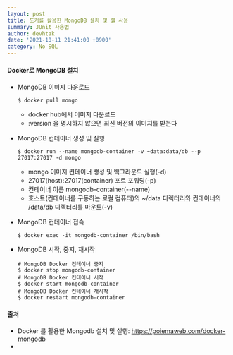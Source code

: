 ```yaml
---
layout: post
title: 도커를 활용한 MongoDB 설치 및 쉘 사용
summary: JUnit 사용법
author: devhtak
date: '2021-10-11 21:41:00 +0900'
category: No SQL
---
```


#### Docker로 MongoDB 설치

- MongoDB 이미지 다운로드
  ```
  $ docker pull mongo
  ```
  - docker hub에서 이미지 다운르드 
  - :version 을 명시하지 않으면 최신 버전의 이미지를 받는다

- MongoDB 컨테이너 생성 및 실행
  ```
  $ docker run --name mongodb-container -v ~data:data/db --p 27017:27017 -d mongo
  ```
  - mongo 이미지 컨테이너 생성 및 백그라운드 실행(-d)
  - 27017(host):27017(container) 포트 포워딩(-p)
  - 컨테이너 이름 mongodb-container(--name)
  - 호스트(컨테이너를 구동하는 로컬 컴퓨터)의 ~/data 디렉터리와 컨테이너의 /data/db 디렉터리를 마운트(-v)

- MongoDB 컨테이너 접속
  ```
  $ docker exec -it mongodb-container /bin/bash
  ```

- MongoDB 시작, 중지, 재시작
  ```
  # MongoDB Docker 컨테이너 중지
  $ docker stop mongodb-container
  # MongoDB Docker 컨테이너 시작
  $ docker start mongodb-container
  # MongoDB Docker 컨테이너 재시작
  $ docker restart mongodb-container
  ```
  
#### 출처
- Docker 를 활용한 Mongodb 설치 및 실행: https://poiemaweb.com/docker-mongodb
- 
